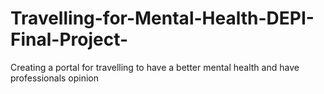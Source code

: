 # Travelling-for-Mental-Health-DEPI-Final-Project-
Creating a portal for travelling to have a better mental health and have professionals opinion
